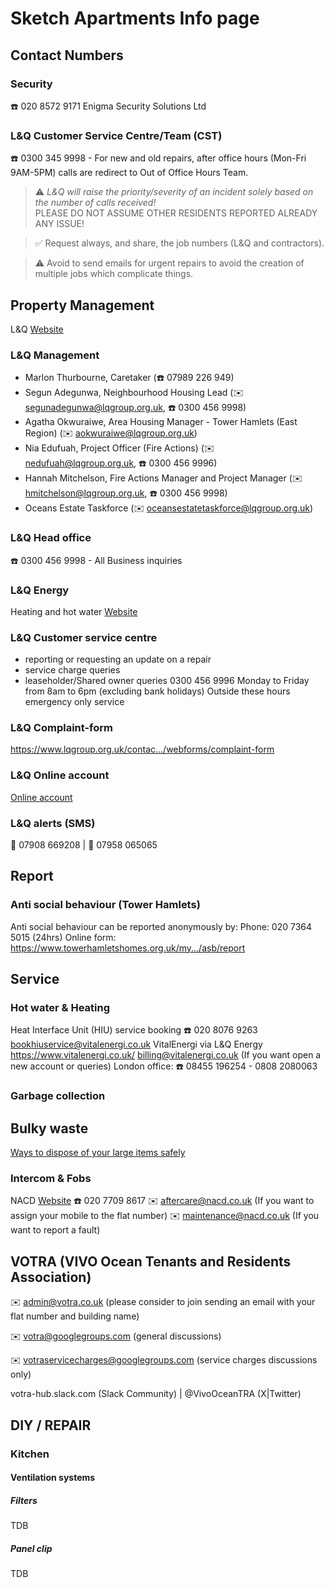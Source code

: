 # Sketch Apartments Info page
## Contact Numbers
### Security
☎️ 020 8572 9171 Enigma Security Solutions Ltd 

### L&Q Customer Service Centre/Team (CST)
☎️ 0300 345 9998 - For new and old repairs, after office hours (Mon-Fri 9AM-5PM) calls are redirect to Out of Office Hours Team.

> ⚠️
> *L&Q will raise the priority/severity of an incident solely based on the number of calls received!*  
> PLEASE DO NOT ASSUME OTHER RESIDENTS REPORTED ALREADY ANY ISSUE!

> ✅
> Request always, and share, the job numbers (L&Q and contractors).

> ⚠️ 
> Avoid to send emails for urgent repairs to avoid the creation of multiple jobs which complicate things.

## Property Management
L&Q [Website](https://www.lqgroup.org.uk)

### L&Q Management 
- Marlon Thurbourne, Caretaker (☎️ 07989 226 949)
- Segun Adegunwa, Neighbourhood Housing Lead (✉️ [segunadegunwa@lqgroup.org.uk](mailto:segunadegunwa@lqgroup.org.uk), ☎️ 0300 456 9998)
- Agatha Okwuraiwe, Area Housing Manager - Tower Hamlets (East Region) (✉️ [aokwuraiwe@lqgroup.org.uk](mailto:aokwuraiwe@lqgroup.org.uk))
- Nia Edufuah, Project Officer (Fire Actions) (✉️ [nedufuah@lqgroup.org.uk](mailto:nedufuah@lqgroup.org.uk), ☎️ 0300 456 9996)
- Hannah Mitchelson, Fire Actions Manager and Project Manager (✉️ [hmitchelson@lqgroup.org.uk](mailto:hmitchelson@lqgroup.org.uk), ☎️ 0300 456 9998)
- Oceans Estate Taskforce (✉️ [oceansestatetaskforce@lqgroup.org.uk](mailto:oceansestatetaskforce@lqgroup.org.uk))

### L&Q Head office
☎️ 0300 456 9998 - All Business inquiries

### L&Q Energy
Heating and hot water
[Website](https://www.lqgroup.org.uk/landq-energy)

### L&Q Customer service centre
- reporting or requesting an update on a repair
- service charge queries
- leaseholder/Shared owner queries
0300 456 9996
Monday to Friday from 8am to 6pm (excluding bank holidays)
Outside these hours emergency only service

### L&Q Complaint-form
https://www.lqgroup.org.uk/contac.../webforms/complaint-form

### L&Q Online account
[Online account](https://www.lqgroup.org.uk/onlineaccount)

### L&Q alerts (SMS)
💬 07908 669208 | 💬 07958 065065

## Report

### Anti social behaviour (Tower Hamlets)
Anti social behaviour can be reported anonymously by:
Phone: 020 7364 5015 (24hrs)
Online form: https://www.towerhamletshomes.org.uk/my.../asb/report

## Service

### Hot water & Heating
Heat Interface Unit (HIU) service booking 
☎️ 020 8076 9263
bookhiuservice@vitalenergi.co.uk
VitalEnergi via L&Q Energy https://www.vitalenergi.co.uk/
billing@vitalenergi.co.uk (If you want open a new account or queries)
London office: ☎️ 08455 196254 - 0808 2080063

### Garbage collection
## Bulky waste
[Ways to dispose of your large items safely](https://www.towerhamlets.gov.uk/lgnl/environment_and_waste/recycling_and_waste/Bulky_waste/bulky_waste.aspx)

### Intercom & Fobs
NACD [Website](https://www.nacd.co.uk/)
☎️ 020 7709 8617
✉️ [aftercare@nacd.co.uk](mailto:aftercare@nacd.co.uk) (If you want to assign your mobile to the flat number)
✉️ [maintenance@nacd.co.uk](mailto:maintenance@nacd.co.uk) (If you want to report a fault)

## VOTRA (VIVO Ocean Tenants and Residents Association)
✉️ [admin@votra.co.uk](mailto:admin@votra.co.uk) (please consider to join sending an email with your flat number and building name)

✉️ [votra@googlegroups.com](mailto:votra@googlegroups.com) (general discussions)

✉️ [votraservicecharges@googlegroups.com](mailto:votraservicecharges@googlegroups.com) (service charges discussions only)

votra-hub.slack.com (Slack Community) | @VivoOceanTRA (X|Twitter)

## DIY / REPAIR

### Kitchen
#### Ventilation systems
##### Filters
TDB
##### Panel clip
TDB
